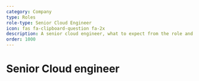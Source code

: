 ```yaml
---
category: Company
type: Roles
role-type: Senior Cloud Engineer
icon: fas fa-clipboard-question fa-2x
description: A senior cloud engineer, what to expect from the role and interview
order: 1000
---
```


# Senior Cloud engineer
